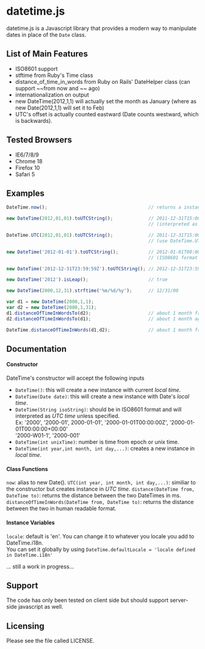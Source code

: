 # datetime.js

datetime.js is a Javascript library that provides a modern way to manipulate dates in place of the `Date` class. 

## List of Main Features

* ISO8601 support
* stftime from Ruby's Time class
* distance_of_time_in_words from Ruby on Rails' DateHelper class (can support ~~from now and ~~ ago)
* internationalization on output
* new DateTime(2012,1,1) will actually set the month as January (where as new Date(2012,1,1) will set it to Feb)
* UTC's offset is actually counted eastward (Date counts westward, which is backwards).

## Tested Browsers
* IE6/7/8/9
* Chrome 18
* Firefox 10
* Safari 5

## Examples
``` javascript
DateTime.now();                                     // returns a instance with current local time.

new DateTime(2012,01,01).toUTCString();             // 2011-12-31T15:00:00Z 
                                                    // (interpreted as local time)

DateTime.UTC(2012,01,01).toUTCString();             // 2011-12-31T15:00:00Z 
                                                    // (use DateTime.UTC to interpret as UTC time)

new DateTime('2012-01-01').toUTCString();           // 2012-01-01T00:00:00Z 
                                                    // (ISO8601 format is interpreted as UTC time)

new DateTime('2012-12-31T23:59:59Z').toUTCString(); // 2012-12-31T23:59:59Z

new DateTime('2012').isLeap();                      // true

new DateTime(2000,12,31).strftime('%m/%d/%y');      // 12/31/00

var d1 = new DateTime(2000,1,1);
var d2 = new DateTime(2000,1,31);
d1.distanceOfTimeInWordsTo(d2);                     // about 1 month from now
d2.distanceOfTimeInWordsTo(d1);                     // about 1 month ago

DateTime.distanceOfTimeInWords(d1,d2);              // about 1 month from now
```


## Documentation
#### Constructor
DateTime's constructor will accept the following inputs
* `DateTime()`: this will create a new instance with current _local time_.
* `DateTime(Date date)`: this will create a new instance with Date's _local time_.
* `DateTime(String isoString)`: should be in ISO8601 format and will interpreted as _UTC time_ unless specified.  
Ex: '2000', '2000-01', 2000-01-01', '2000-01-01T00:00:00Z', '2000-01-01T00:00:00+00:00'  
    '2000-W01-1', '2000-001'
* `DateTime(int unixTime)`: number is time from epoch or unix time.
* `DateTime(int year,int month, int day,...)`:  creates a new instance in _local time_.

#### Class Functions
`now`: alias to new Date().
`UTC(int year, int month, int day,...)`: similiar to the constructor but creates instance in _UTC time_.
`distance(DateTime from, DateTime to)`: returns the distance between the two DateTimes in ms.
`distanceOfTimeInWords(DateTime from, DateTime to)`: returns the distance between the two in human readable format.

#### Instance Variables
`locale`: default is 'en'. You can change it to whatever you locale you add to DateTime.i18n.  
You can set it globally by using ``DateTime.defaultLocale = 'locale defined in DateTime.i18n'``

... still a work in progress...


## Support
The code has only been tested on client side but should support server-side javascript as well.


## Licensing
Please see the file called LICENSE.
